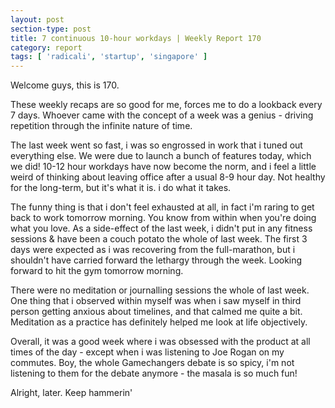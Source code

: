 ```yaml
---
layout: post
section-type: post
title: 7 continuous 10-hour workdays | Weekly Report 170
category: report
tags: [ 'radicali', 'startup', 'singapore' ]
---
```


Welcome guys, this is 170. 

These weekly recaps are so good for me, forces me to do a lookback every 7 days. Whoever came with the concept of a week was a genius - driving repetition through the infinite nature of time.

The last week went so fast, i was so engrossed in work that i tuned out everything else. We were due to launch a bunch of features today, which we did! 10-12 hour workdays have now become the norm, and i feel a little weird of thinking about leaving office after a usual 8-9 hour day. Not healthy for the long-term, but it's what it is. i do what it takes.

The funny thing is that i don't feel exhausted at all, in fact i'm raring to get back to work tomorrow morning. You know from within when you're doing what you love. As a side-effect of the last week, i didn't put in any fitness sessions & have been a couch potato the whole of last week. The first 3 days were expected as i was recovering from the full-marathon, but i shouldn't have carried forward the lethargy through the week. Looking forward to hit the gym tomorrow morning.

There were no meditation or journalling sessions the whole of last week. One thing that i observed within myself was when i saw myself in third person getting anxious about timelines, and that calmed me quite a bit. Meditation as a practice has definitely helped me look at life objectively. 

Overall, it was a good week where i was obsessed with the product at all times of the day - except when i was listening to Joe Rogan on my commutes. Boy, the whole Gamechangers debate is so spicy, i'm not listening to them for the debate anymore - the masala is so much fun!

Alright, later. Keep hammerin'